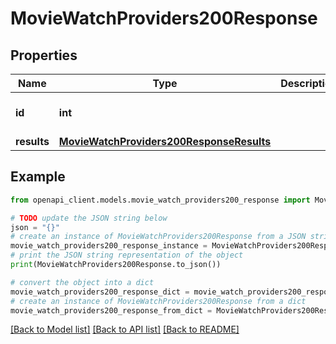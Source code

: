 # MovieWatchProviders200Response


## Properties

Name | Type | Description | Notes
------------ | ------------- | ------------- | -------------
**id** | **int** |  | [optional] [default to 0]
**results** | [**MovieWatchProviders200ResponseResults**](MovieWatchProviders200ResponseResults.md) |  | [optional] 

## Example

```python
from openapi_client.models.movie_watch_providers200_response import MovieWatchProviders200Response

# TODO update the JSON string below
json = "{}"
# create an instance of MovieWatchProviders200Response from a JSON string
movie_watch_providers200_response_instance = MovieWatchProviders200Response.from_json(json)
# print the JSON string representation of the object
print(MovieWatchProviders200Response.to_json())

# convert the object into a dict
movie_watch_providers200_response_dict = movie_watch_providers200_response_instance.to_dict()
# create an instance of MovieWatchProviders200Response from a dict
movie_watch_providers200_response_from_dict = MovieWatchProviders200Response.from_dict(movie_watch_providers200_response_dict)
```
[[Back to Model list]](../README.md#documentation-for-models) [[Back to API list]](../README.md#documentation-for-api-endpoints) [[Back to README]](../README.md)


